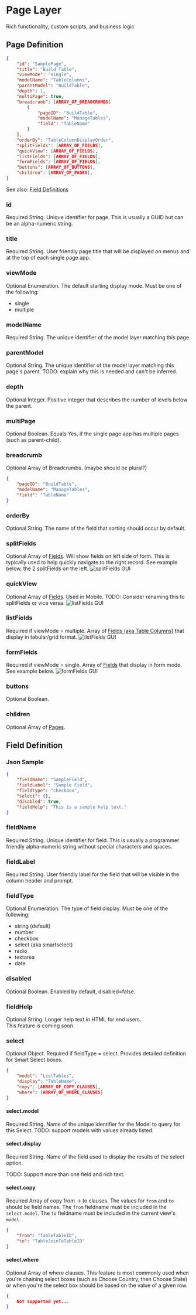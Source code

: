 # Page Layer

Rich functionality, custom scripts, and business logic

## Page Definition

```json
{
    "id": "SamplePage",
    "title": "Build Table",
    "viewMode": "single",
    "modelName": "TableColumns",
    "parentModel": "BuildTable",
    "depth": 1,
    "multiPage": true,
    "breadcrumb": [ARRAY_OF_BREADCRUMBS]
        {
            "pageID": "BuildTable",
            "modelName": "ManageTables",
            "field": "TableName"
        }
    ],
    "orderBy": "TableColumnDisplayOrder",
    "splitFields": [ARRAY_OF_FIELDS],
    "quickView": [ARRAY_OF_FIELDS],
    "listFields": [ARRAY_OF_FIELDS],
    "formFields": [ARRAY_OF_FIELDS],
    "buttons": [ARRAY_OF_BUTTONS],
    "children": [ARRAY_OF_PAGES],
}
```
See also: [Field Definitions](#field-definition)

### id

Required String. Unique identifier for page. This is usually a GUID but can be an alpha-numeric string.

### title

Required String. User friendly page title that will be displayed on menus and at the top of each single page app.

### viewMode

Optional Enumeration. The default starting display mode. Must be one of the following:

* single
* multiple

### modelName

Required String. The unique identifier of the model layer matching this page.

### parentModel

Optional String. The unique identifier of the model layer matching this page's parent. TODO: explain why this is needed and can't be inferred.

### depth

Optional Integer. Positive integer that describes the number of levels below the parent.

### multiPage

Optional Boolean. Equals Yes, if the single page app has multiple pages (such as parent-child).

### breadcrumb

Optional Array of Breadcrumbs. (maybe should be plural?)

```json
{
    "pageID": "BuildTable",
    "modelName": "ManageTables",
    "field": "TableName"
}
```

### orderBy

Optional String. The name of the field that sorting should occur by default.

### splitFields

Optional Array of [Fields](#field-definition). Will show fields on left side of form. This is typically used to help
quickly navigate to the right record. See example below, the 2 splitFields on the left.
![splitFields GUI](img/pages/splitFields.png "viewMode = single with 2 splitFields")

### quickView

Optional Array of [Fields](#field-definition). Used in Mobile. TODO: Consider renaming this to splitFields or vice versa.
![listFields GUI](img/pages/quickView.jpg "viewMode = multiple with 4 listFields")

### listFields

Required if viewMode = multiple. Array of [Fields (aka Table Columns)](#field-definition) that display in tabular/grid format.
![listFields GUI](img/pages/listFields.png "viewMode = multiple with 4 listFields")

### formFields

Required if viewMode = single. Array of [Fields](#field-definition) that display in form mode. See example below.
![formFields GUI](img/pages/formFields.png "viewMode = multiple with 6 formFields")

### buttons

Optional Boolean.

### children

Optional Array of [Pages](#page-definition).


## Field Definition

### Json Sample
```json
{
    "fieldName": "SampleField",
    "fieldLabel": "Sample Field",
    "fieldType": "checkbox",
    "select": {},
    "disabled": true,
    "fieldHelp": "This is a sample help text."
}
```

### fieldName

Required String. Unique identifier for field. This is usually a programmer friendly alpha-numeric string without special characters and spaces.

### fieldLabel

Required String. User friendly label for the field that will be visible in the column header and prompt.

### fieldType

Optional Enumeration. The type of field display. Must be one of the following:

* string (default)
* number
* checkbox
* select (aka smartselect)
* radio
* textarea
* date

### disabled

Optional Boolean. Enabled by default, disabled=false.

### fieldHelp

Optional String. Longer help text in HTML for end users.<br> This feature is coming soon.

### select

Optional Object. Required if fieldType = select. Provides detailed definition for Smart Select boxes.

```json
{
    "model": "ListTables",
    "display": "TableName",
    "copy": [ARRAY_OF_COPY_CLAUSES],
    "where": [ARRAY_OF_WHERE_CLAUSES]
}
```

#### select.model

Required String. Name of the unique identifier for the Model to query for this Select.
TODO: support models with values already listed.

#### select.display

Required String. Name of the field used to display the results of the select option.

TODO: Support more than one field and rich text.

#### select.copy

Required Array of copy from -> to clauses. The values for `from` and `to` should be field names. The `from` fieldname
must be included in the `select.model`. The `to` fieldname must be included in the current view's `model`.
```json
{
    "from": "TableTableID",
    "to": "TableJoinToTableID"
}
```

#### select.where

Optional Array of where clauses. This feature is most commonly used when you're chaining select boxes (such as Choose
Country, then Choose State) or when you're the select box should be based on the value of a given row.

```json
{
    Not supported yet...
}
```
